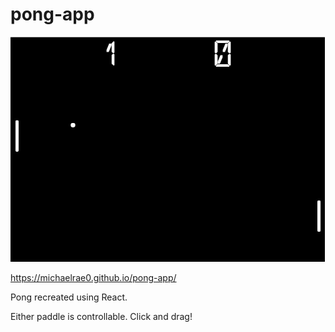 # pong-app

![preview](https://github.com/michaelrae0/pong-app/blob/master/src/images/preview.JPG)

https://michaelrae0.github.io/pong-app/

Pong recreated using React.

Either paddle is controllable. Click and drag!

